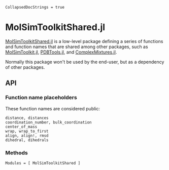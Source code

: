 ```@meta
CollapsedDocStrings = true
```

# MolSimToolkitShared.jl

[MolSimToolkitShared.jl](https://github.com/m3g/MolSimToolkitShared.jl) is a 
low-level package defining a series of functions and function names that 
are shared among other packages, such as [MolSimToolkit.jl](https://github.com/m3g/MolSimToolkit.jl), 
[PDBTools.jl](https://github.com/m3g/PDBTools.jl),
and [ComplexMixtures.jl](https://github.com/m3g/ComplexMixtures.jl).

Normally this package won't be used by the end-user, but as a dependency of other packages.


## API

### Function name placeholders

These function names are considered public:

```
distance, distances
coordination_number, bulk_coordination
center_of_mass
wrap, wrap_to_first
align, align!, rmsd
dihedral, dihedrals
```

### Methods

```@autodocs
Modules = [ MolSimToolkitShared ]
```
